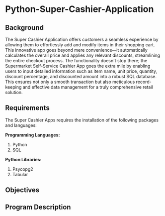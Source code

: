 # Python-Super-Cashier-Application

## Background
The Super Cashier Application offers customers a seamless experience by allowing them to effortlessly add and modify items in their shopping cart. This innovative app goes beyond mere convenience—it automatically calculates the overall price and applies any relevant discounts, streamlining the entire checkout process. The functionality doesn't stop there; the Supermarket Self-Service Cashier App goes the extra mile by enabling users to input detailed information such as item name, unit price, quantity, discount percentage, and discounted amount into a robust SQL database. This ensures not only a smooth transaction but also meticulous record-keeping and effective data management for a truly comprehensive retail solution.

## Requirements
The Super Cashier Apps requires the installation of the following packages and languages:

**Programming Languages:**
1. Python
2. SQL

**Python Libraries:**
1. Psycopg2
2. Tabular

## Objectives


## Program Description
